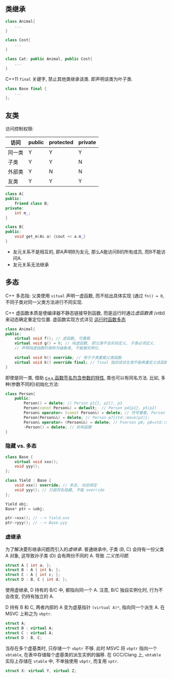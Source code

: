 
## 类继承

```cpp
class Animal{
	...
}

class Cost{
	...
}

class Cat: public Animal, public Cost{
	...
}
```

C++11 `final` 关键字, 禁止其他类继承该类. 即声明该类为叶子类.

```cpp
class Base final {
	...
};
```

## 友类

访问控制权限:

| 访问   | public | protected | private |
| ------ | ------ | --------- | ------- |
| 同一类 | Y      | Y         | Y       |
| 子类   | Y      | Y         | N       |
| 外部类 | Y      | N         | N       |
| 友类   | Y      | Y         | Y        |

```cpp
class A{
public:
	friend class B;
private:
	int m_;
}

class B{
public:
	void get_m(A& a) {cout << a.m_}
}
```
- 友元关系不是相互的, 即A声明B为友元, 那么A能访问B的所有成员, 而B不能访问A.
- 友元关系无法继承

## 多态

C++ 多态指: 父类使用 `vitual` 声明一虚函数, 而不给出具体实现 (通过 `fn() = 0`, 不同子类对同一父类方法进行不同实现. 

C++ 虚函数本质是使编译器不静态链接导到函数, 而是运行时通过*虚函数表 (vtbl)* 来动态确定重定位位置. 虚函数实现方式详见 [运行时函数多态](运行时函数多态.md)

```cpp
class Animal{
public:
	virtual void f(); // 虚函数, 可重载
	virtual void g() = 0; // 纯虚函数, 即父类不会实际定义, 子类必须定义.
	// 声明纯虚函数的类称为抽象类, 不能被实例化.
	
	virtual void h() override; // 用于子类重载父类函数.
	virtual void k() override final; // final 指后续派生类不能再重定义该函数.
}
```

即使是同一类, 借助 [c++ 函数签名包含参数的特性](../Name%20Mangling.md), 类也可以有同名方法. 比如, 多种(参数不同的)初始化方法:

```cpp
class Person{
	public:
		Person() = delete; // Person p1{}, p2(), p3
		Person(const Person&) = default;  // Person p4{p1}, p5(p2)
		Person& operator= (const Person&) = delete; // 符号重载, Person p6; p6=p1
		Person(Person&&) = delete; // Person p7{std::move(p2)};
		Person& operator= (Person&&) = delete; // Pserson p8; p8=std::move(p3)
		~Person() = delete; // 析构函数
}
```

### 隐藏 vs. 多态

```cpp
class Base {
	virtual void xxx();
	void yyy();
};

class Yield : Base {
	void xxx() override; // 多态, 动态绑定
	void yyy(); // 只是同名隐藏, 不能 override
};

Yield obj;
Base* ptr = &obj;

ptr->xxx(); // --> Yield.xxx
ptr->yyy(); // --> Base.yyy
```

### 虚继承

为了解决菱形继承问题而引入的*虚继承*. 普通继承中, 子类 (B, C) 会持有一份父类 A 对象, 这导致孙子类 (D) 会有两份不同的 A. 导致 *二义性问题*.
```cpp
struct A { int a; };
struct B : A { int b; };
struct C : A { int c; };
struct D : B, C { int d; };
```

使用虚继承, D 持有的 B/C 中, 都指向同一个 A. 注意, B/C 独自实例化时, 行为不会改变, 仍持有独立的 A. 

D 持有 B 和 C, 两者内部的 A 变为虚基指针 `(virtual A)*`, 指向同一个派生 A. 在 MSVC 上称之为 `vbptr`. 

```cpp
struct A;
struct B : virtual A;
struct C : virtual A;
struct D : B, C;
```

当存在多个虚基类时, 只存储一个 `vbptr` 不够. 此时 MSVC 将 `vbptr` 指向一个 `vbtable`, 在表中存储每个虚基类的派生实例的偏移. 在 GCC/Clang 上, `vbtable` 实际上存储在 `vtable` 中, 不单独使用 `vbptr`, 而复用 `vptr`.

```cpp
struct X: virtual Y, virtual Z;
```

